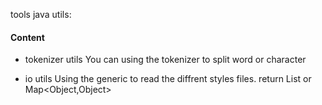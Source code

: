 tools java utils:
#### Content
- tokenizer utils
		You can using the tokenizer to split word or character
		
- io utils
		Using the generic to read the diffrent styles files.
		return List<Object> or Map<Object,Object>





